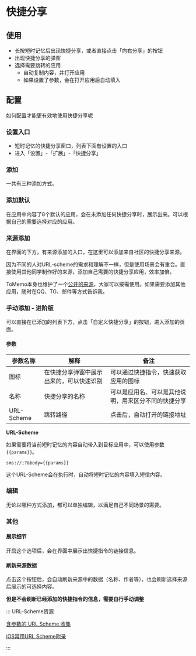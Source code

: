 # 快捷分享

## 使用
- 长按短时记忆后出现快捷分享，或者直接点击「向右分享」的按钮
- 出现快捷分享的弹窗
- 选择需要跳转的应用
    - 自动复制内容，并打开应用
    - 如果设置了参数，会在打开应用后自动填入

## 配置
如何配置才能更有效地使用快捷分享呢

### 设置入口
- 短时记忆的快捷分享窗口，列表下面有设置的入口
- 进入「设置」-「扩展」-「快捷分享」

### 添加

一共有三种添加方式。

### 添加默认
在应用中内容了8个默认的应用，会在未添加任何快捷分享时，展示出来。可以根据自己的需要选择对应的应用。

### 来源添加
在界面的下方，有来源添加的入口，在这里可以添加来自社区的快捷分享来源。

因为不同的人对URL-scheme的需求和理解不一样，但是使用场景会有重合。直接使用其他同学制作好的来源，添加自己需要的快捷分享应用，效率加倍。

ToMemo本身也维护了一个[公开的来源](https://tomemo.top/files/data/quick_share_data_set.json)，大家可以按需使用。如果需要添加其他应用，随时在QQ、TG、邮件等方式告诉我。

### 手动添加 - 进阶版
可以直接在已添加的列表下方，点击「自定义快捷分享」的按钮，进入添加的页面。

#### 参数

| 参数名称 | 解释 | 备注 |
| -- | -- | -- |
| 图标 | 在快捷分享弹窗中展示出来的，可以快速识别 | 可以通过快捷指令，快速获取应用的图标 |
| 名称 | 快捷分享的名称 | 可以是应用名、可以是其他说明，用来区分不同的快捷分享 | 
| URL-Scheme | 跳转路径 | 点击后，自动打开的链接地址 |


**URL-Scheme**

如果需要将当前短时记忆的内容自动带入到目标应用中，可以使用参数`{{params}}`。

```
sms://;?&body={{params}}
```
这个URL-Scheme会在执行时，自动将短时记忆的内容填入短信内容。

### 编辑

无论以哪种方式添加，都可以单独编辑，以满足自己不同场景的需要。

### 其他

#### 展示细节
开启这个选项后，会在界面中展示出快捷指令的链接信息。

#### 刷新来源数据
点击这个按钮后，会自动刷新来源中的数据（名称、作者等），也会刷新选择来源后展示的可选择内容。

**但是不会刷新已经添加的快捷指令的信息，需要自行手动调整**


::: URL-Scheme资源

[含参数的 URL Scheme 收集](https://gist.github.com/JamesHopbourn/046bc341e7debfd0c86e3b388d983c53?permalink_comment_id=4060886)

[iOS常用URL Scheme附录](https://cloud.tencent.com/developer/article/1397306)

:::